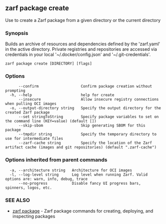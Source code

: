 ## zarf package create

Use to create a Zarf package from a given directory or the current directory

### Synopsis

Builds an archive of resources and dependencies defined by the 'zarf.yaml' in the active directory.
Private registries and repositories are accessed via credentials in your local '~/.docker/config.json' and '~/.git-credentials'.


```
zarf package create [DIRECTORY] [flags]
```

### Options

```
      --confirm                   Confirm package creation without prompting
  -h, --help                      help for create
      --insecure                  Allow insecure registry connections when pulling OCI images
  -o, --output-directory string   Specify the output directory for the created Zarf package
      --set stringToString        Specify package variables to set on the command line (KEY=value) (default [])
      --skip-sbom                 Skip generating SBOM for this package
      --tmpdir string             Specify the temporary directory to use for intermediate files
      --zarf-cache string         Specify the location of the Zarf  artifact cache (images and git repositories) (default ".zarf-cache")
```

### Options inherited from parent commands

```
  -a, --architecture string   Architecture for OCI images
  -l, --log-level string      Log level when running Zarf. Valid options are: warn, info, debug, trace
      --no-progress           Disable fancy UI progress bars, spinners, logos, etc.
```

### SEE ALSO

* [zarf package](zarf_package.md)	 - Zarf package commands for creating, deploying, and inspecting packages
